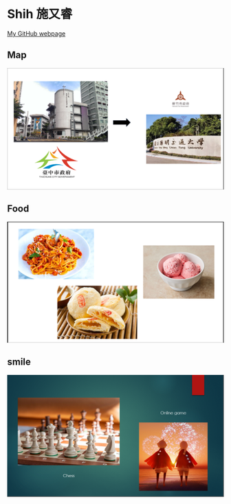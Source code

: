 # Shih 施又睿
[My GitHub webpage](https://ariella1315.github.io/webpage.html)
## Map
![image](https://github.com/Ariella1315/image/blob/main/2025-02-23_182709.png)
## Food
![image](https://github.com/Ariella1315/image/blob/main/2025-02-23_173810.png)
## smile
![image](https://github.com/Ariella1315/image/blob/main/2025-02-23_183518.png)
